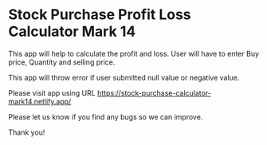# Stock Purchase Profit Loss Calculator Mark 14

This app will help to calculate the profit and loss. User will have to enter Buy price, Quantity and selling price.

This app will throw error if user submitted null value or negative value.

Please visit app using URL https://stock-purchase-calculator-mark14.netlify.app/

Please let us know if you find any bugs so we can improve.

Thank you!